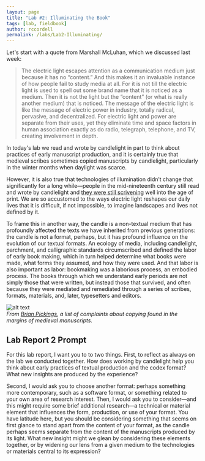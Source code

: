```yaml
---
layout: page
title: "Lab #2: Illuminating the Book"
tags: [lab, fieldbook]
author: rccordell
permalink: /labs/Lab2-Illuminating/
---
```


Let's start with a quote from Marshall McLuhan, which we discussed last week:

> The electric light escapes attention as a communication medium just because it has no “content.” And this makes it an invaluable instance of how people fail to study media at all. For it is not till the electric light is used to spell out some brand name that it is noticed as a medium. Then it is not the light but the “content” (or what is really another medium) that is noticed. The message of the electric light is like the message of electric power in industry, totally radical, pervasive, and decentralized. For electric light and power are separate from their uses, yet they eliminate time and space factors in human association exactly as do radio, telegraph, telephone, and TV, creating involvement in depth.

In today's lab we read and wrote by candlelight in part to think about practices of early manuscript production, and it is certainly true that medieval scribes sometimes copied manuscripts by candlelight, particularly in the winter months when daylight was scarce. 

However, it is also true that technologies of illumination didn’t change that significantly for a long while—people in the mid-nineteenth century still read and wrote by candlelight and [they were still scrivening](http://www.bartleby.com/129/) well into the age of print. We are so accustomed to the ways electric light reshapes our daily lives that it is difficult, if not impossible, to imagine landscapes and lives not defined by it.

To frame this in another way, the candle is a non-textual medium that has profoundly affected the texts we have inherited from previous generations: the candle is not a format, perhaps, but it has profound influence on the evolution of our textual formats. An ecology of media, including candlelight, parchment, and calligraphic standards circumscribed and defined the labor of early book making, which in turn helped determine what books were made, what forms they assumed, and how they were used. And that labor is also important as labor: bookmaking was a laborious process, an embodied process. The books through which we understand early periods are not simply those that were written, but instead those that survived, and often because they were mediated and remediated through a series of scribes, formats, materials, and, later, typesetters and editors.

![alt text](https://i0.wp.com/brainpickings.org/wp-content/uploads/2012/03/marginalized.jpg?zoom=2&w=680 "Notes in medieval manuscripts made by medieval scribes, from Brain Pickings")  
*From [Brian Pickings](https://www.brainpickings.org/2012/03/21/monk-complaints-manuscripts/), a list of complaints about copying found in the margins of medieval manuscripts.*

## Lab Report 2 Prompt

For this lab report, I want you to to two things. First, to reflect as always on the lab we conducted together. How does working by candlelight help you think about early practices of textual production and the codex format? What new insights are produced by the experience? 

Second, I would ask you to choose another format: perhaps something more contemporary, such as a software format, or something related to your own area of research interest. Then, I would ask you to consider—and this might require some brief additional research—a technical or material element that influences the form, production, or use of your format. You have latitude here, but you should be considering something that seems on first glance to stand apart from the content of your format, as the candle perhaps seems separate from the content of the manuscripts produced by its light. What new insight might we glean by considering these elements together, or by widening our lens from a given medium to the technologies or materials central to its expression? 